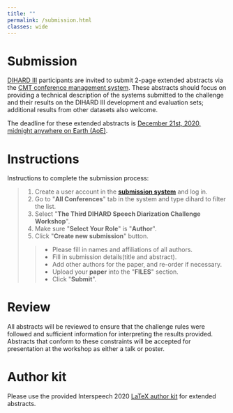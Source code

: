 ```yaml
---
title: ""
permalink: /submission.html
classes: wide
---
```


# Submission
[DIHARD III](https://dihardchallenge.github.io/dihard3/) participants are invited to submit 2-page extended abstracts via the
[CMT conference management system](https://cmt3.research.microsoft.com/DIHARDW2020).
These abstracts should focus on providing a technical
description of the systems submitted to the challenge and their results on the DIHARD III
development and evaluation sets; additional results from other datasets also welcome.

The deadline for these extended abstracts is
[December 21st, 2020, midnight anywhere on Earth (AoE)](https://www.timeanddate.com/countdown/generic?iso=20201221T235959&p0=3399&msg=DIHARD+III+Workshop+Abstract+Submission&font=sanserif&csz=1).

# Instructions
Instructions to complete the submission process:  
> 1. Create a user account in the **[submission system](https://cmt3.research.microsoft.com/DIHARDW2020)** and log in.  
> 2. Go to "**All Conferences**" tab in the system and type dihard to filter the list.  
> 3. Select "**The Third DIHARD Speech Diarization Challenge Workshop**".  
> 4. Make sure "**Select Your Role**" is "**Author**".  
> 5. Click "**Create new submission**" button.  
>> + Please fill in names and affiliations of all authors.  
>> + Fill in submission details(title and abstract).    
>> + Add other authors for the paper, and re-order if necessary.  
>> + Upload your **paper** into the "**FILES**" section.    
>> + Click "**Submit**".    
    

# Review
All abstracts will be reviewed to ensure that the challenge rules were
followed and sufficient information for interpreting the results provided.
Abstracts that conform to these constraints will be accepted for presentation
at the workshop as either a talk or poster.


# Author kit
Please use the provided Interspeech 2020 [LaTeX author kit](http://www.interspeech2020.org/IS2020_paper_kit.zip) for extended abstracts.
